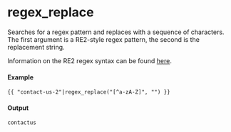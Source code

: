 # regex_replace
Searches for a regex pattern and replaces with a sequence of characters. The first argument is a RE2-style regex pattern, the second is the replacement string.

Information on the RE2 regex syntax can be found [here](https://github.com/google/re2/wiki/Syntax).

#### Example
```jinja2
{{ "contact-us-2"|regex_replace("[^a-zA-Z]", "") }} 
```

#### Output
```jinja2
contactus
```

